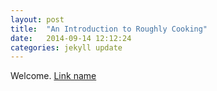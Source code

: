 ```yaml
---
layout: post
title:  "An Introduction to Roughly Cooking"
date:   2014-09-14 12:12:24
categories: jekyll update
---
```

Welcome. [Link name][google]

[google]:      http://google.com